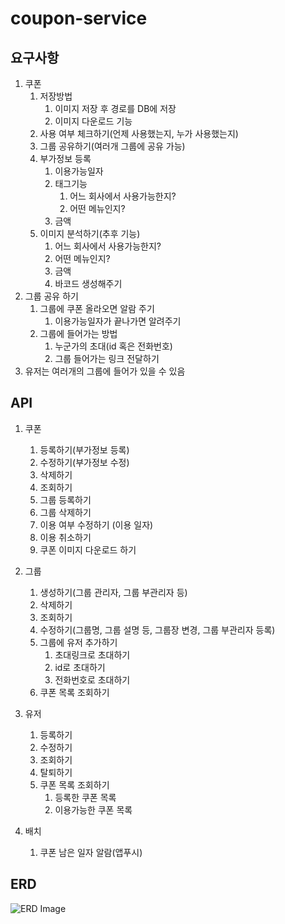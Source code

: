 # coupon-service

## 요구사항

1. 쿠폰
    1. 저장방법
        1. 이미지 저장 후 경로를 DB에 저장
        2. 이미지 다운로드 기능
    2. 사용 여부 체크하기(언제 사용했는지, 누가 사용했는지)
    3. 그룹 공유하기(여러개 그룹에 공유 가능)
    4. 부가정보 등록
        1. 이용가능일자
        2. 태그기능
            1. 어느 회사에서 사용가능한지?
            2. 어떤 메뉴인지?
        3. 금액
    5. 이미지 분석하기(추후 기능)
        1. 어느 회사에서 사용가능한지?
        2. 어떤 메뉴인지?
        3. 금액
        4. 바코드 생성해주기
2. 그룹 공유 하기
    1. 그룹에 쿠폰 올라오면 알람 주기
        1. 이용가능일자가 끝나가면 알려주기
    2. 그룹에 들어가는 방법
        1. 누군가의 초대(id 혹은 전화번호)
        2. 그룹 들어가는 링크 전달하기
3. 유저는 여러개의 그룹에 들어가 있을 수 있음

## API

1. 쿠폰
    1. 등록하기(부가정보 등록)
    2. 수정하기(부가정보 수정)
    3. 삭제하기
    4. 조회하기
    5. 그룹 등록하기
    6. 그룹 삭제하기
    7. 이용 여부 수정하기 (이용 일자)
    8. 이용 취소하기
    9. 쿠폰 이미지 다운로드 하기
    
2. 그룹
    1. 생성하기(그룹 관리자, 그룹 부관리자 등)
    2. 삭제하기
    3. 조회하기
    4. 수정하기(그룹명, 그룹 설명 등, 그룹장 변경, 그룹 부관리자 등록)
    5. 그룹에 유저 추가하기
        1. 초대링크로 초대하기
        2. id로 초대하기
        3. 전화번호로 초대하기
    6. 쿠폰 목록 조회하기
3. 유저
   1. 등록하기 
   2. 수정하기
   3. 조회하기
   4. 탈퇴하기
   5. 쿠폰 목록 조회하기
      1. 등록한 쿠폰 목록
      2. 이용가능한 쿠폰 목록
4. 배치
   1. 쿠폰 남은 일자 알람(앱푸시)

## ERD

![ERD Image](http://www.plantuml.com/plantuml/proxy?src=https://raw.githubusercontent.com/ttokey/coupon-service/master/ERD_ver1.0.puml)
